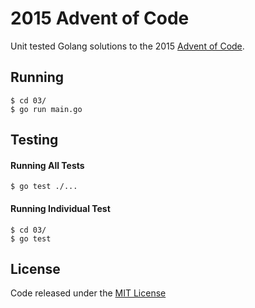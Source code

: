 # 2015 Advent of Code
Unit tested Golang solutions to the 2015 [Advent of Code](http://adventofcode.com/).

## Running

    $ cd 03/
    $ go run main.go

## Testing
#### Running All Tests

    $ go test ./...

#### Running Individual Test

    $ cd 03/
    $ go test

## License
Code released under the [MIT License](LICENSE)
